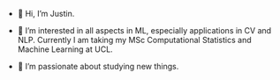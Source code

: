 - 👋 Hi, I’m Justin.
- 👀 I’m interested in all aspects in ML, especially applications in CV and NLP. Currently I am taking my MSc Computational Statistics and Machine Learning at UCL.

- 💞️ I’m passionate about studying new things.


<!---
YHJYH/YHJYH is a ✨ special ✨ repository because its `README.md` (this file) appears on your GitHub profile.
You can click the Preview link to take a look at your changes.
- 🌱 I’m currently pursuing MSc Computational Statistics and Machine Learning at UCL.
- 📫 How to reach me: ucaby75@ucl.ac.uk
--->
